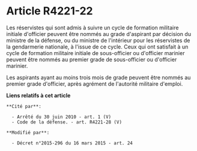 # Article R4221-22

Les réservistes qui sont admis à suivre un cycle de formation militaire initiale d'officier peuvent être nommés au grade
d'aspirant par décision du ministre de la défense, ou du ministre de l'intérieur pour les réservistes de la gendarmerie
nationale, à l'issue de ce cycle. Ceux qui ont satisfait à un cycle de formation militaire initiale de sous-officier ou
d'officier marinier peuvent être nommés au premier grade de sous-officier ou d'officier marinier.

Les aspirants ayant au moins trois mois de grade peuvent être nommés au premier grade d'officier, après agrément de
l'autorité militaire d'emploi.

**Liens relatifs à cet article**

	**Cité par**:

	  - Arrêté du 30 juin 2010 - art. 1 (V)
	  - Code de la défense. - art. R4221-28 (V)

	**Modifié par**:

	  - Décret n°2015-296 du 16 mars 2015 - art. 24
